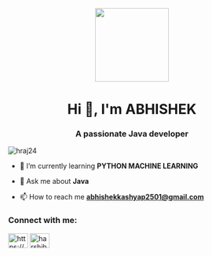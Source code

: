 <div align="center">
  <img height="150" src="https://camo.githubusercontent.com/62da68eb62b1e5f175f7d1f0191dd89a653d7908feb22d37d4a0ab07365d6791/68747470733a2f2f6d656469612e67697068792e636f6d2f6d656469612f4d3967624264396e6244724f5475314d71782f67697068792e676966"  />
</div>
<h1 align="center">Hi 👋, I'm ABHISHEK</h1>
<h3 align="center">A passionate Java developer</h3>

<p align="left"> <img src="https://komarev.com/ghpvc/?username=hraj24&label=Profile%20views&color=0e75b6&style=flat" alt="hraj24" /> </p>

- 🌱 I’m currently learning **PYTHON MACHINE LEARNING**

- 💬 Ask me about **Java**

- 📫 How to reach me **abhishekkashyap2501@gmail.com**

<h3 align="left">Connect with me:</h3>
<p align="left">
<a href="https://linkedin.com/in/https://www.linkedin.com/in/harsh-raj-244800259/" target="blank"><img align="center" src="https://raw.githubusercontent.com/rahuldkjain/github-profile-readme-generator/master/src/images/icons/Social/linked-in-alt.svg" alt="https://www.linkedin.com/in/harsh-raj-244800259/" height="30" width="40" /></a>
<a href="https://instagram.com/harshjha811" target="blank"><img align="center" src="https://raw.githubusercontent.com/rahuldkjain/github-profile-readme-generator/master/src/images/icons/Social/instagram.svg" alt="harshjha811" height="30" width="40" /></a>
</p>

